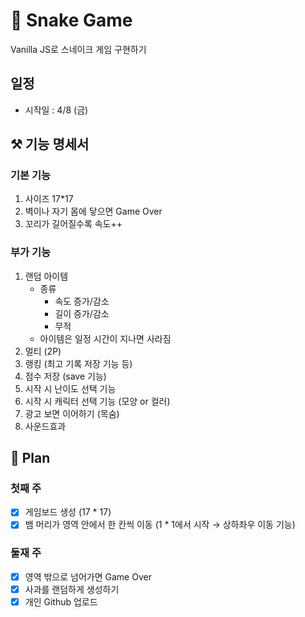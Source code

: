 # 🐍 Snake Game

Vanilla JS로 스네이크 게임 구현하기

## 일정

- 시작일 : 4/8 (금)

## ⚒ 기능 명세서

### 기본 기능

1. 사이즈 17\*17
2. 벽이나 자기 몸에 닿으면 Game Over
3. 꼬리가 길어질수록 속도++

### 부가 기능

1. 랜덤 아이템
   - 종류
     - 속도 증가/감소
     - 길이 증가/감소
     - 무적
   - 아이템은 일정 시간이 지나면 사라짐
2. 멀티 (2P)
3. 랭킹 (최고 기록 저장 기능 등)
4. 점수 저장 (save 기능)
5. 시작 시 난이도 선택 기능
6. 시작 시 캐릭터 선택 기능 (모양 or 컬러)
7. 광고 보면 이어하기 (목숨)
8. 사운드효과

## 📐 Plan

### 첫째 주

- [x] 게임보드 생성 (17 \* 17)
- [x] 뱀 머리가 영역 안에서 한 칸씩 이동 (1 \* 1에서 시작 → 상하좌우 이동 기능)

### 둘재 주

- [x] 영역 밖으로 넘어가면 Game Over
- [x] 사과를 랜덤하게 생성하기
- [x] 개인 Github 업로드
